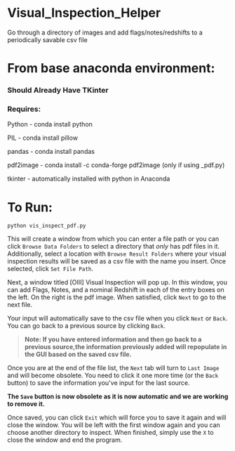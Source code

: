 # Visual_Inspection_Helper
Go through a directory of images and add flags/notes/redshifts to a periodically savable csv file

# From base anaconda environment:
### Should Already Have TKinter
### Requires: 

Python - conda install python

PIL - conda install pillow

pandas - conda install pandas

pdf2image - conda install -c conda-forge pdf2image (only if using \_pdf.py) 

tkinter - automatically installed with python in Anaconda

# To Run:
`python vis_inspect_pdf.py`

This will create a window from which you can enter a file path or you can click `Browse Data Folders` to select a directory that *only* has pdf files in it. Additionally, select a location with `Browse Result Folders` where your visual inspection results will be saved as a csv file with the name you insert. Once selected, click `Set File Path`.  

Next, a window titled [OIII] Visual Inspection will pop up. In this window, you can add Flags, Notes, and a nominal Redshift in each of the entry boxes on the left.  On the right is the pdf image.  When satisfied, click `Next` to go to the next file. 

Your input will automatically save to the csv file when you click `Next` or `Back`.  You can go back to a previous source by clicking `Back`.
> **Note: If you have entered information and then go back to a previous source,the information previously added will repopulate in the GUI based on the saved csv file.**

Once you are at the end of the file list, the `Next` tab will turn to `Last Image` and will become obsolete.  You need to click it one more time (or the `Back` button) to save the information you've input for the last source. 

**The `Save` button is now obsolete as it is now automatic and we are working to remove it.**

Once saved, you can click `Exit` which will force you to save it again and will close the window.  You will be left with the first window again and you can choose another directory to inspect.  When finished, simply use the `X` to close the window and end the program. 
